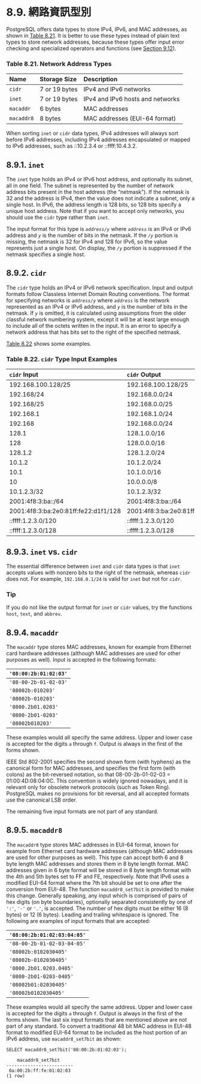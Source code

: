 # 8.9. 網路資訊型別

PostgreSQL offers data types to store IPv4, IPv6, and MAC addresses, as shown in [Table 8.21](https://www.postgresql.org/docs/12/datatype-net-types.html#DATATYPE-NET-TYPES-TABLE). It is better to use these types instead of plain text types to store network addresses, because these types offer input error checking and specialized operators and functions \(see [Section 9.12](https://www.postgresql.org/docs/12/functions-net.html)\).

### **Table 8.21. Network Address Types**

| Name | Storage Size | Description |
| :--- | :--- | :--- |
| `cidr` | 7 or 19 bytes | IPv4 and IPv6 networks |
| `inet` | 7 or 19 bytes | IPv4 and IPv6 hosts and networks |
| `macaddr` | 6 bytes | MAC addresses |
| `macaddr8` | 8 bytes | MAC addresses \(EUI-64 format\) |

When sorting `inet` or `cidr` data types, IPv4 addresses will always sort before IPv6 addresses, including IPv4 addresses encapsulated or mapped to IPv6 addresses, such as ::10.2.3.4 or ::ffff:10.4.3.2.

## 8.9.1. `inet`

The `inet` type holds an IPv4 or IPv6 host address, and optionally its subnet, all in one field. The subnet is represented by the number of network address bits present in the host address \(the “netmask”\). If the netmask is 32 and the address is IPv4, then the value does not indicate a subnet, only a single host. In IPv6, the address length is 128 bits, so 128 bits specify a unique host address. Note that if you want to accept only networks, you should use the `cidr` type rather than `inet`.

The input format for this type is _`address/y`_ where _`address`_ is an IPv4 or IPv6 address and _`y`_ is the number of bits in the netmask. If the _`/y`_ portion is missing, the netmask is 32 for IPv4 and 128 for IPv6, so the value represents just a single host. On display, the _`/y`_ portion is suppressed if the netmask specifies a single host.

## 8.9.2. `cidr`

The `cidr` type holds an IPv4 or IPv6 network specification. Input and output formats follow Classless Internet Domain Routing conventions. The format for specifying networks is _`address/y`_ where _`address`_ is the network represented as an IPv4 or IPv6 address, and _`y`_ is the number of bits in the netmask. If _`y`_ is omitted, it is calculated using assumptions from the older classful network numbering system, except it will be at least large enough to include all of the octets written in the input. It is an error to specify a network address that has bits set to the right of the specified netmask.

[Table 8.22](https://www.postgresql.org/docs/12/datatype-net-types.html#DATATYPE-NET-CIDR-TABLE) shows some examples.

### **Table 8.22. `cidr` Type Input Examples**

| `cidr` Input | `cidr` Output | `abbrev(cidr`\) |
| :--- | :--- | :--- |
| 192.168.100.128/25 | 192.168.100.128/25 | 192.168.100.128/25 |
| 192.168/24 | 192.168.0.0/24 | 192.168.0/24 |
| 192.168/25 | 192.168.0.0/25 | 192.168.0.0/25 |
| 192.168.1 | 192.168.1.0/24 | 192.168.1/24 |
| 192.168 | 192.168.0.0/24 | 192.168.0/24 |
| 128.1 | 128.1.0.0/16 | 128.1/16 |
| 128 | 128.0.0.0/16 | 128.0/16 |
| 128.1.2 | 128.1.2.0/24 | 128.1.2/24 |
| 10.1.2 | 10.1.2.0/24 | 10.1.2/24 |
| 10.1 | 10.1.0.0/16 | 10.1/16 |
| 10 | 10.0.0.0/8 | 10/8 |
| 10.1.2.3/32 | 10.1.2.3/32 | 10.1.2.3/32 |
| 2001:4f8:3:ba::/64 | 2001:4f8:3:ba::/64 | 2001:4f8:3:ba::/64 |
| 2001:4f8:3:ba:2e0:81ff:fe22:d1f1/128 | 2001:4f8:3:ba:2e0:81ff:fe22:d1f1/128 | 2001:4f8:3:ba:2e0:81ff:fe22:d1f1 |
| ::ffff:1.2.3.0/120 | ::ffff:1.2.3.0/120 | ::ffff:1.2.3/120 |
| ::ffff:1.2.3.0/128 | ::ffff:1.2.3.0/128 | ::ffff:1.2.3.0/128 |

## 8.9.3. `inet` vs. `cidr`

The essential difference between `inet` and `cidr` data types is that `inet` accepts values with nonzero bits to the right of the netmask, whereas `cidr` does not. For example, `192.168.0.1/24` is valid for `inet` but not for `cidr`.

### Tip

If you do not like the output format for `inet` or `cidr` values, try the functions `host`, `text`, and `abbrev`.

## 8.9.4. `macaddr`

The `macaddr` type stores MAC addresses, known for example from Ethernet card hardware addresses \(although MAC addresses are used for other purposes as well\). Input is accepted in the following formats:

| `'08:00:2b:01:02:03'` |
| :--- |
| `'08-00-2b-01-02-03'` |
| `'08002b:010203'` |
| `'08002b-010203'` |
| `'0800.2b01.0203'` |
| `'0800-2b01-0203'` |
| `'08002b010203'` |

These examples would all specify the same address. Upper and lower case is accepted for the digits `a` through `f`. Output is always in the first of the forms shown.

IEEE Std 802-2001 specifies the second shown form \(with hyphens\) as the canonical form for MAC addresses, and specifies the first form \(with colons\) as the bit-reversed notation, so that 08-00-2b-01-02-03 = 01:00:4D:08:04:0C. This convention is widely ignored nowadays, and it is relevant only for obsolete network protocols \(such as Token Ring\). PostgreSQL makes no provisions for bit reversal, and all accepted formats use the canonical LSB order.

The remaining five input formats are not part of any standard.

## 8.9.5. `macaddr8`

The `macaddr8` type stores MAC addresses in EUI-64 format, known for example from Ethernet card hardware addresses \(although MAC addresses are used for other purposes as well\). This type can accept both 6 and 8 byte length MAC addresses and stores them in 8 byte length format. MAC addresses given in 6 byte format will be stored in 8 byte length format with the 4th and 5th bytes set to FF and FE, respectively. Note that IPv6 uses a modified EUI-64 format where the 7th bit should be set to one after the conversion from EUI-48. The function `macaddr8_set7bit` is provided to make this change. Generally speaking, any input which is comprised of pairs of hex digits \(on byte boundaries\), optionally separated consistently by one of `':'`, `'-'` or `'.'`, is accepted. The number of hex digits must be either 16 \(8 bytes\) or 12 \(6 bytes\). Leading and trailing whitespace is ignored. The following are examples of input formats that are accepted:

| `'08:00:2b:01:02:03:04:05'` |
| :--- |
| `'08-00-2b-01-02-03-04-05'` |
| `'08002b:0102030405'` |
| `'08002b-0102030405'` |
| `'0800.2b01.0203.0405'` |
| `'0800-2b01-0203-0405'` |
| `'08002b01:02030405'` |
| `'08002b0102030405'` |

These examples would all specify the same address. Upper and lower case is accepted for the digits `a` through `f`. Output is always in the first of the forms shown. The last six input formats that are mentioned above are not part of any standard. To convert a traditional 48 bit MAC address in EUI-48 format to modified EUI-64 format to be included as the host portion of an IPv6 address, use `macaddr8_set7bit` as shown:

```text
SELECT macaddr8_set7bit('08:00:2b:01:02:03');

    macaddr8_set7bit     
-------------------------
 0a:00:2b:ff:fe:01:02:03
(1 row)
```

